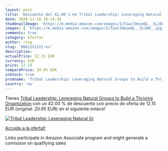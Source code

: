 ```yaml
---
layout: post
title: 'Descuento del 42.00 % en Tribal Leadership: Leveraging Natural Gr'
date: 2020-11-18 10:14:34
thumbnailImage: 'https://m.media-amazon.com/images/I/51wclHeueQL._SL200_.jpg'
images: [ 'https://m.media-amazon.com/images/I/51wclHeueQL._SL200_.jpg' ]
comments: true
category: ofertas
author: ring
slug: '0061251321-es'
description:
actualPrice: 12.15 EUR
currency: EUR
price: 12.15
comparePrice: 20.95 EUR
inStock: true
prodname: 'Tribal Leadership: Leveraging Natural Groups to Build a Thriving Organization'
country: 'es'
---
```


Tienes [Tribal Leadership: Leveraging Natural Groups to Build a Thriving Organization](https://www.amazon.es/dp/0061251321/?tag=tolees-21) con un 42.00 % de descuento con precio de oferta de 12.15 EUR (original: 20.95 EUR) en el siguiente enlace!

[![Tribal Leadership: Leveraging Natural Gr](https://m.media-amazon.com/images/I/51wclHeueQL._SL200_.jpg)](https://www.amazon.es/dp/0061251321/?tag=tolees-21)

[Accede a la oferta!!](https://www.amazon.es/dp/0061251321/?tag=tolees-21)

Links participate in Amazon Associate program and might generate a comission on qualifying sales


